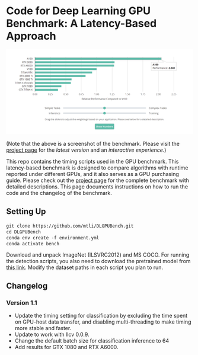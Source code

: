 # Code for Deep Learning GPU Benchmark: A Latency-Based Approach

<p align="center"><img alt="demo" src="doc/img/gpubench_demo.png"></p>

(Note that the above is a screenshot of the benchmark. Please visit the [project page](https://mtli.github.io/gpubench/) for the <i>latest version</i> and an <i>interactive experience</i>.)

This repo contains the timing scripts used in the GPU benchmark. This latency-based benchmark is designed to compare algorithms with runtime reported under different GPUs, and it also serves as a GPU purchasing guide. Please check out the [project page](https://mtli.github.io/gpubench/) for the complete benchmark with detailed descriptions. This page documents instructions on how to run the code and the changelog of the benchmark.


## Setting Up

```
git clone https://github.com/mtli/DLGPUBench.git
cd DLGPUBench
conda env create -f environment.yml
conda activate bench
```

Download and unpack ImageNet (ILSVRC2012) and MS COCO. For running the detection scripts, you also need to download the pretrained model from [this link](https://download.openmmlab.com/mmdetection/v2.0/faster_rcnn/faster_rcnn_r50_fpn_1x_coco/faster_rcnn_r50_fpn_1x_coco_20200130-047c8118.pth). Modify the dataset paths in each script you plan to run. 

## Changelog

### Version 1.1
- Update the timing setting for classification by excluding the time spent on GPU-host data transfer, and disabling multi-threading to make timing more stable and faster.
- Update to work with llcv 0.0.9.
- Change the default batch size for classification inference to 64
- Add results for GTX 1080 and RTX A6000.